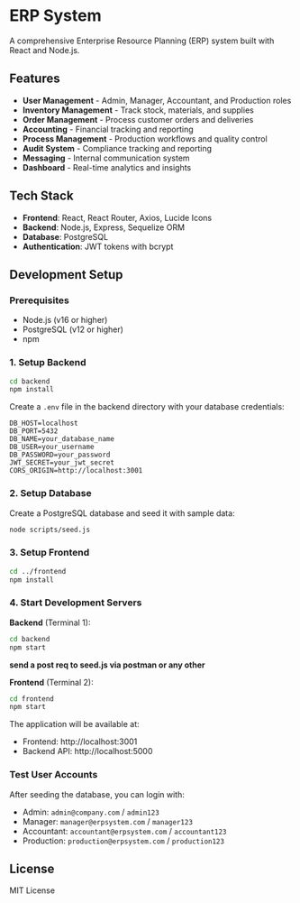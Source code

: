 # ERP System

A comprehensive Enterprise Resource Planning (ERP) system built with React and Node.js.

## Features

- **User Management** - Admin, Manager, Accountant, and Production roles
- **Inventory Management** - Track stock, materials, and supplies  
- **Order Management** - Process customer orders and deliveries
- **Accounting** - Financial tracking and reporting
- **Process Management** - Production workflows and quality control
- **Audit System** - Compliance tracking and reporting
- **Messaging** - Internal communication system
- **Dashboard** - Real-time analytics and insights

## Tech Stack

- **Frontend**: React, React Router, Axios, Lucide Icons
- **Backend**: Node.js, Express, Sequelize ORM
- **Database**: PostgreSQL
- **Authentication**: JWT tokens with bcrypt

## Development Setup

### Prerequisites

- Node.js (v16 or higher)
- PostgreSQL (v12 or higher)
- npm

### 1. Setup Backend

```bash
cd backend
npm install
```

Create a `.env` file in the backend directory with your database credentials:
```
DB_HOST=localhost
DB_PORT=5432
DB_NAME=your_database_name
DB_USER=your_username
DB_PASSWORD=your_password
JWT_SECRET=your_jwt_secret
CORS_ORIGIN=http://localhost:3001
```

### 2. Setup Database

Create a PostgreSQL database and seed it with sample data:
```bash
node scripts/seed.js
```

### 3. Setup Frontend

```bash
cd ../frontend
npm install
```

### 4. Start Development Servers

**Backend** (Terminal 1):
```bash
cd backend
npm start
```

**send a post req to seed.js via postman or any other**

**Frontend** (Terminal 2):
```bash
cd frontend
npm start
```

The application will be available at:
- Frontend: http://localhost:3001
- Backend API: http://localhost:5000

### Test User Accounts

After seeding the database, you can login with:
- Admin: `admin@company.com` / `admin123`
- Manager: `manager@erpsystem.com` / `manager123`
- Accountant: `accountant@erpsystem.com` / `accountant123`
- Production: `production@erpsystem.com` / `production123`

## License

MIT License
